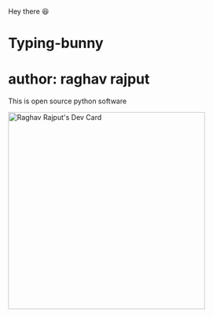 Hey there 😆

# Typing-bunny
# author: raghav rajput

This is open source python software 



<a href="https://app.daily.dev/RaghavRajput"><img src="https://api.daily.dev/devcards/bc70da66265c41a797f576b14430c421.png?r=03x" width="400" alt="Raghav Rajput's Dev Card"/></a>
